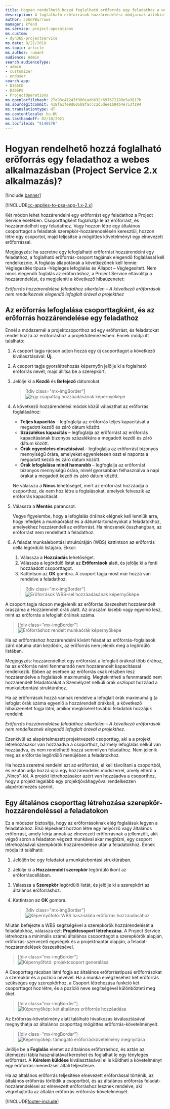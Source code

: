 ```yaml
---
title: Hogyan rendelhető hozzá foglalható erőforrás egy feladathoz a webes alkalmazásban
description: A foglalható erőforrások hozzárendelési módjainak áttekintése.
author: JohnPBurrows
manager: kfend
ms.service: project-operations
ms.custom:
- dyn365-projectservice
ms.date: 8/21/2018
ms.topic: article
ms.author: rumant
audience: Admin
search.audienceType:
- admin
- customizer
- enduser
search.app:
- D365CE
- D365PS
- ProjectOperations
ms.openlocfilehash: 27a93c41243f300cadb632c697672180e5a3817b
ms.sourcegitcommit: 418fa1fe9d605b8faccc2d5dee1b04b4e753f194
ms.translationtype: HT
ms.contentlocale: hu-HU
ms.lasthandoff: 02/10/2021
ms.locfileid: "5146576"
---
```

# <a name="how-do-i-assign-a-bookable-resource-to-a-task-in-the-web-app-project-service-app-v2x"></a>Hogyan rendelhető hozzá foglalható erőforrás egy feladathoz a webes alkalmazásban (Project Service 2.x alkalmazás)?

[!include [banner](../includes/psa-now-project-operations.md)]

[!INCLUDE[cc-applies-to-psa-app-1.x-2.x](../includes/cc-applies-to-psa-app-1x-2x.md)]

Két módon lehet hozzárendelni egy erőforrást egy feladathoz a Project Service esetében. Csoporttagként foglahatja le az erőforrást, és hozzárendelheti egy feladathoz. Vagy hozzon létre egy általános csoporttagot a feladatok szerepkör-hozzárendelésén keresztül, hozzon létre egy csoportot, majd teljesítse a mögöttes követelményt egy elnevezett erőforrással.

Megjegyzés: ha szeretne egy lefoglalható erőforrást hozzárendelni egy feladathoz, a foglalható erőforrás-csoport tagjának elegendő foglalással kell rendelkeznie. A foglalás állapotának a következőnek kell lennie: Véglegesítés típusa –Végleges lefoglalás és Állapot – Véglegesített. Nem nincs elegendő foglalás az erőforráshoz, a Project Service eltávolítja a hozzárendelést, és megjeleníti a következő hibaüzenetet:

*Erőforrás hozzárendelése feladathoz sikertelen – A következő erőforrások nem rendelkeznek elegendő lefoglalt órával a projekthez*

## <a name="book-a-resource-as-a-team-member-and-then-assign-the-resource-to-a-task"></a>Az erőforrás lefoglalása csoporttagként, és az erőforrás hozzárendelése egy feladathoz

Ennél a módszernél a projektcsoporthoz ad egy erőforrást, és feladatokat rendel hozzá az erőforráshoz a projektütemezésben. Ennek módja itt található:
1.  A csoport tagja rácson adjon hozzá egy új csoporttagot a következő kiválasztásával: **Új**.
2.  A csoport tagja gyorslétrehozás képernyőn jelölje ki a foglalható erőforrás nevét, majd állítsa be a szerepkört.
3.  Jelölje ki a **Kezdő** és **Befejező** dátumokat.

    > [!div class="mx-imgBorder"] 
    > ![Egy csapattag hozzáadásának képernyőképe](media/FAQ-Resources-to-Tasks2-1.png "Egy csapattag hozzáadásának képernyőképe")
 
4.  A következő hozzárendelési módok közül választhat az erőforrás foglalásához:
    - **Teljes kapacitás** – legfoglalja az erőforrás teljes kapacitását a megadott kezdő és záró dátum között.
    - **Százalékos kapacitás** – legfoglalja az erőforrást az erőforrás kapacitásának bizonyos százalékára a megadott kezdő és záró dátum között.
    - **Órák egyenletes elosztásával** – legfoglalja az erőforrást bizonyos mennyiségű órára, amelyeket egyenletesen oszt el naponta a megadott kezdő és záró dátum között.
    - **Órák lefoglalása minél hamarabb** – legfoglalja az erőforrást bizonyos mennyiségű órára, minél gyorsabban felhasználva a napi órákat a megadott kezdő és záró dátum között.

    Ne válassza a **Nincs** lehetőséget, mert az erőforrást hozzáadja a csoporthoz, de nem hoz létre a foglalásokat, amelyek felveszik az erőforrás kapacitását.
5.  Válassza a **Mentés** parancsot.

    Vegye figyelembe, hogy a lefoglalás óráinak elégnek kell lenniük arra, hogy lefedjék a munkaórákat és a dátumtartományokat a feladatokhoz, amelyekhez hozzárendeli az erőforrást. Ha nincsenek összhangban, az erőforrást nem rendelhett a feladathoz.

6.  A feladat munkalebontási struktúráján (WBS) kattintson az erőforrás cella legördülő listájára. Ekkor: 

    1. Válassza a **Hozzáadás** lehetőséget.
    2. Válassza a legördülő listát az **Erőforrások** alatt, és jelölje ki a fenti hozzáadott csoporttagot.
    3. Kattintson az **OK** gombra. A csoport tagja most már hozzá van rendelve a feladathoz.

    > [!div class="mx-imgBorder"] 
    > ![Erőforrások WBS-sel hozzáadásának képernyőképe](media/FAQ-Resources-to-Tasks2-2.png "Erőforrások WBS-sel hozzáadásának képernyőképe")
 
A csoport tagja rácson megjelenik az erőforrás összesített hozzárendelt óraszáma a Hozzárendelt órák alatt. Az óraszám kisebb vagy egyelnő lesz, mint az erőforrás a lefoglalt óráinak száma. 

> [!div class="mx-imgBorder"] 
> ![Erőforráshoz rendelt munkaórák képernyőképe](media/FAQ-Resources-to-Tasks2-3.png "Erőforráshoz rendelt munkaórák képernyőképe")
 
Ha az erőforráshoz hozzárendelni kívánt feladat az erőforrás-foglalások záró dátuma után kezdődik, az erőforrás nem jelenik meg a legördülő listában.

Megjegyzés: hozzárendelhet egy erőforrást a lefoglalt óráknál több órához, ha az erőforrás némi fennmaradó nem hozzárendelt kapacitással rendelkezik. Ebben az esetben az erőforrás csak részben lesz hozzárendelve a foglalások maximumáig. Megtekintheti a fennmaradó nem hozzárendelt feladatórákat a Személyzet nélküli órák oszlopot hozzáad a munkalebontási struktúrához.

Ha az erőforrások hozzá vannak rendelve a lefoglalt órák maximumáig (a lefoglat órák száma egyenlő a hozzárendelt órákkal), a következő hibaüzenetet fogja látni, amikor megkísérel további feladatok hozzájuk rendelni:

*Erőforrás hozzárendelése feladathoz sikertelen – A következő erőforrások nem rendelkeznek elegendő lefoglalt órával a projekthez.*

Ezenkívül az alapértelmezett projektvezető csoporttag, aki a a projekt létrehozásakor van hozzáadva a csoporthoz, bármely lefoglalás nélkül van hozzáadva, és nem rendelhető hozzá semmilyen feladathoz. Nem jelenik meg az erőforrás legördülő menüjében a feladatokhoz.

Ha hozzá szeretné rendelni ezt az erőforrást, el kell távolítani a csoportból, és ezután adja hozzá újra egy hozzárendelés módszerrel, amely eltérő a „Nincs”-től. A projekt létrehozásakor azért van hozzáadva a csoporthoz, hogy a projekt legalább egy projektjóváhagyóval rendelkezzen alapértelmezés szerint.

## <a name="create-a-generic-team-member-through-role-assignment-on-tasks"></a>Egy általános csoporttag létrehozása szerepkör-hozzárendeléssel a feladatokon

Ez a módszer biztosítja, hogy az erőforrásoknak elég foglalásuk legyen a feladatokhoz. Első lépésként hozzon létre egy helyőrző vagy általános erőforrást, amely leírja annak az elnevezett erőforrásnak a jellemzőit, akit végső soron a feladaton végzett munkával akar megbízni, egy csoport létrehozásával szerepkörök hozzárendelése után a feladatokhoz. Ennek módja itt található:

1. Jelöljön be egy feladatot a munkalebontási struktúrában.
2. Jelölje ki a **Hozzárendelt szerepkör** legördülő ikont az erőforráscellában.
3. Válassza a **Szerepkör** legördülő listát, és jelölje ki a szerepkört az általános erőforráshoz.
4. Kattintson az **OK** gombra.

    > [!div class="mx-imgBorder"] 
    > ![Képernyőfotó: WBS használata erőforrás hozzáadásához](media/FAQ-Resources-to-Tasks2-4.png "Képernyőfotó: WBS használata erőforrás hozzáadásához")
 
Miután befejezte a WBS segítségével a szerepkörök hozzárendelését a feladatokhoz, válassza ezt: **Projektcsoport létrehozása**. A Project Service létrehozza a minimális számú általános csoporttagot a szerepkörök alapján, erőforrás-szervezeti egységek és a projektnaptár alapján, a feladat-hozzárendelések összesítésével.

> [!div class="mx-imgBorder"] 
> ![Képernyőfotó: projektcsoport generálása](media/FAQ-Resources-to-Tasks2-5.png "Képernyőfotó: projektcsoport generálása")
 
A Csoporttag rácsban látni fogja az általános erőforrástípusú erőforrásokat a szerepkör és a pozíció nevével. Ha a munka elvégzéséhez két erőforrás szükséges egy szerepkörhoz, a Csoport létrehozása funkció két csoporttagot hoz létre, és a pozíció neve segítségével különbözteti meg őket.

> [!div class="mx-imgBorder"] 
> ![Képernyőkép: két általános erőforrás hozzáadása](media/FAQ-Resources-to-Tasks2-6.png "Képernyőkép: két általános erőforrás hozzáadása")
 
Az Erőforrás-követelmény alatt található hivatkozás kiválasztásával megnyithatja az általános csoporttag mögöttes erőforrás-követelményeit.

> [!div class="mx-imgBorder"] 
> ![Képernyőkép: támogató erőforráskövetelmény megnyitása](media/FAQ-Resources-to-Tasks2-7.png "Képernyőkép: támogató erőforráskövetelmény megnyitása")

Jelölje be a **Foglalás** elemet az általános erőforráshoz, és aztán az ütemezési tábla használatával kereshet és foglalhat le egy tényleges erőforrást. A **Kérelem küldése** kiválasztásával el is küldheti a követelményt egy erőforrás-menedzser általi teljesítésre.

Ha az általános erőforrás teljesítése elnevezett erőforrással történik, az általános erőforrás törlődik a csoportból, és az általános erőforrás feladat-hozzárendelései az elnevezett erőforráshoz lesznek rendelve, aki végrehajtotta az általán erőforrás erőforrás-követelményét.
 



[!INCLUDE[footer-include](../includes/footer-banner.md)]